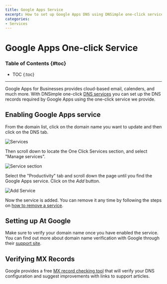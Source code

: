 ```yaml
---
title: Google Apps Service
excerpt: How to set up Google Apps DNS using DNSimple one-click service.
categories:
- Services
---
```


# Google Apps One-click Service

### Table of Contents {#toc}

* TOC
{:toc}

---

Google Apps for Businesses provides cloud-based email, calenders, and much more. With DNSimple one-click [DNS services](/categories/services/) you can set up the DNS records required by Google Apps using the one-click service we provide.


## Enabling Google Apps service

From the domain list, click on the domain name you want to update and then click on the DNS tab.

![Services](/files/services-dns-page.png)

Then scroll down to locate the One Click Services section, and select "Manage services".

![Service section](/files/services-card.png)

Select the "Productivity" tab and scroll down the page until you find the Google Apps service. Click on the *Add* button.

![Add Service](/files/services-google-apps.png)

Now the service is added. You can remove it any time by following the steps on [how to remove a service](/articles/services/#removing-services).


## Setting up At Google

Make sure to verify your domain name once you have enabled the service. You can find out more about domain name verification with Google through their [support site](https://support.google.com/a/search?q=domain+verification).


## Verifying MX Records

Google provides a free [MX record checking tool](https://toolbox.googleapps.com/apps/checkmx) that will verify your DNS configuration and suggest improvements with links to support articles.

